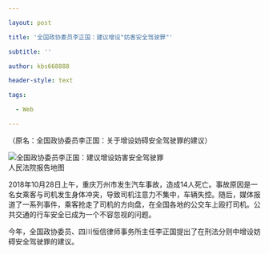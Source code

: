 ```yaml
---

layout: post

title: '全国政协委员李正国：建议增设"妨害安全驾驶罪"'

subtitle: ''

author: kbs668888

header-style: text

tags:

  - Web

---
```


（原名：全国政协委员李正国：关于增设妨碍安全驾驶罪的建议）

![全国政协委员李正国：建议增设妨害安全驾驶罪](http://crawl.ws.126.net/c5f3337bf0f1dde540ebf91c61b3b59d.jpg)  
人民法院报告地图

2018年10月28日上午，重庆万州市发生汽车事故，造成14人死亡。事故原因是一名女乘客与司机发生身体冲突，导致司机注意力不集中，车辆失控。随后，媒体报道了一系列事件，乘客抢走了司机的方向盘，在全国各地的公交车上殴打司机。公共交通的行车安全已成为一个不容忽视的问题。

今年，全国政协委员、四川恒信律师事务所主任李正国提出了在刑法分则中增设妨碍安全驾驶罪的建议。

